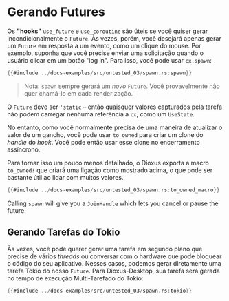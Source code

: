 # Gerando Futures

Os **"hooks"** `use_future` e `use_coroutine` são úteis se você quiser gerar incondicionalmente o `Future`. Às vezes, porém, você desejará apenas gerar um `Future` em resposta a um evento, como um clique do mouse. Por exemplo, suponha que você precise enviar uma solicitação quando o usuário clicar em um botão "log in". Para isso, você pode usar `cx.spawn`:

```rust
{{#include ../docs-examples/src/untested_03/spawn.rs:spawn}}
```

> Nota: `spawn` sempre gerará um _novo_ `Future`. Você provavelmente não quer chamá-lo em cada renderização.

O `Future` deve ser `'static` – então quaisquer valores capturados pela tarefa não podem carregar nenhuma referência a `cx`, como um `UseState`.

No entanto, como você normalmente precisa de uma maneira de atualizar o valor de um gancho, você pode usar `to_owned` para criar um clone do _handle_ do _hook_. Você pode então usar esse clone no encerramento assíncrono.

Para tornar isso um pouco menos detalhado, o Dioxus exporta a macro `to_owned!` que criará uma ligação como mostrado acima, o que pode ser bastante útil ao lidar com muitos valores.

```rust
{{#include ../docs-examples/src/untested_03/spawn.rs:to_owned_macro}}
```

Calling `spawn` will give you a `JoinHandle` which lets you cancel or pause the future.

## Gerando Tarefas do Tokio

Às vezes, você pode querer gerar uma tarefa em segundo plano que precise de vários _threads_ ou conversar com o hardware que pode bloquear o código do seu aplicativo. Nesses casos, podemos gerar diretamente uma tarefa Tokio do nosso `Future`. Para Dioxus-Desktop, sua tarefa será gerada no tempo de execução Multi-Tarefado do Tokio:

```rust
{{#include ../docs-examples/src/untested_03/spawn.rs:tokio}}
```
